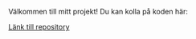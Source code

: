 
Välkommen till mitt projekt! Du kan kolla på koden här:

<a href="https://github.com/Tomshi-123/fiskar">Länk till repository</a>
